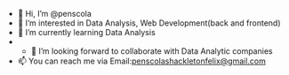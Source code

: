 - 👋 Hi, I’m @penscola
- 👀 I’m interested in Data Analysis, Web Development(back and frontend)
- 🌱 I’m currently learning Data Analysis 
- - 💞️ I’m looking forward to collaborate with Data Analytic companies
- 📫 You can reach me via Email:penscolashackletonfelix@gmail.com

<!---
penscola/penscola is a ✨ special ✨ repository because its `README.md` (this file) appears on your GitHub profile.
You can click the Preview link to take a look at your changes.
--->
